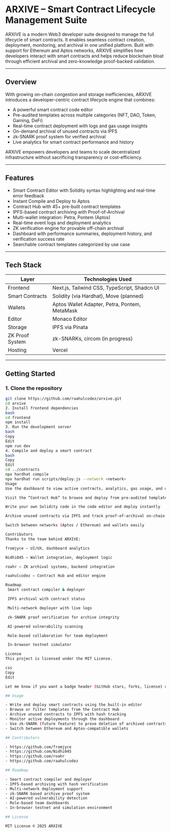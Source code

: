 # ARXIVE – Smart Contract Lifecycle Management Suite

ARXIVE is a modern Web3 developer suite designed to manage the full lifecycle of smart contracts. It enables seamless contract creation, deployment, monitoring, and archival in one unified platform. Built with support for Ethereum and Aptos networks, ARXIVE simplifies how developers interact with smart contracts and helps reduce blockchain bloat through efficient archival and zero-knowledge proof-backed validation.

---

## Overview

With growing on-chain congestion and storage inefficiencies, ARXIVE introduces a developer-centric contract lifecycle engine that combines:

- A powerful smart contract code editor
- Pre-audited templates across multiple categories (NFT, DAO, Token, Gaming, DeFi)
- Real-time contract deployment with logs and gas usage insights
- On-demand archival of unused contracts via IPFS
- zk-SNARK proof system for verified archival
- Live analytics for smart contract performance and history

ARXIVE empowers developers and teams to scale decentralized infrastructure without sacrificing transparency or cost-efficiency.

---

## Features

- Smart Contract Editor with Solidity syntax highlighting and real-time error feedback
- Instant Compile and Deploy to Aptos
- Contract Hub with 45+ pre-built contract templates
- IPFS-based contract archiving with Proof-of-Archival
- Multi-wallet integration: Petra, Pontem (Aptos)
- Real-time event logs and deployment analytics
- ZK verification engine for provable off-chain archival 
- Dashboard with performance summaries, deployment history, and verification success rate
- Searchable contract templates categorized by use case

---

## Tech Stack

| Layer            | Technologies Used                            |
|------------------|-----------------------------------------------|
| Frontend         | Next.js, Tailwind CSS, TypeScript, Shadcn UI |
| Smart Contracts  | Solidity (via Hardhat), Move (planned)       |
| Wallets          | Aptos Wallet Adapter, Petra, Pontem, MetaMask|
| Editor           | Monaco Editor                                |
| Storage          | IPFS via Pinata                              |
| ZK Proof System  | zk-SNARKs, circom (in progress)              |
| Hosting          | Vercel                                        |

---


## Getting Started

### 1. Clone the repository

```bash
git clone https://github.com/raahulcodez/arxive.git
cd arxive
2. Install frontend dependencies
bash
cd frontend
npm install
3. Run the development server
bash
Copy
Edit
npm run dev
4. Compile and deploy a smart contract
bash
Copy
Edit
cd ../contracts
npx hardhat compile
npx hardhat run scripts/deploy.js --network <network>
Usage
Use the dashboard to view active contracts, analytics, gas usage, and deployment logs

Visit the “Contract Hub” to browse and deploy from pre-audited templates

Write your own Solidity code in the code editor and deploy instantly

Archive unused contracts via IPFS and track proof-of-archival on-chain

Switch between networks (Aptos / Ethereum) and wallets easily

Contributors
Thanks to the team behind ARXIVE:

fromjyce – UI/UX, dashboard analytics

Nidhi045 – Wallet integration, deployment logic

roahr – ZK archival systems, backend integration

raahulcodez – Contract Hub and editor engine

Roadmap
 Smart contract compiler & deployer

 IPFS archival with contract status

 Multi-network deployer with live logs

 zk-SNARK proof verification for archive integrity

 AI-powered vulnerability scanning

 Role-based collaboration for team deployment

 In-browser testnet simulator

License
This project is licensed under the MIT License.

css
Copy
Edit

Let me know if you want a badge header (GitHub stars, forks, license) or a version with visuals.

## Usage

- Write and deploy smart contracts using the built-in editor  
- Browse or filter templates from the Contract Hub  
- Archive unused contracts to IPFS with hash tracking  
- Monitor active deployments through the dashboard  
- Use zk-SNARK (future feature) to prove deletion of archived contracts  
- Switch between Ethereum and Aptos-compatible wallets  

## Contributors

- https://github.com/fromjyce   
- https://github.com/Nidhi045  
- https://github.com/roahr  
- https://github.com/raahulcodez 

## Roadmap

- Smart contract compiler and deployer  
- IPFS-based archiving with hash verification  
- Multi-network deployment support  
- zk-SNARK based archive proof system  
- AI-powered vulnerability detection  
- Role-based team dashboards  
- In-browser testnet and simulation environment  

## License

MIT License © 2025 ARXIVE












